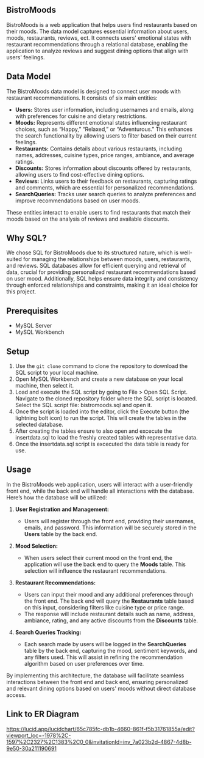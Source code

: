 ## BistroMoods

BistroMoods is a web application that helps users find restaurants based on their moods. The data model captures essential information about users, moods, restaurants, reviews, ect. It connects users' emotional states with restaurant recommendations through a relational database, enabling the application to analyze reviews and suggest dining options that align with users' feelings.

## Data Model

The BistroMoods data model is designed to connect user moods with restaurant recommendations. It consists of six main entities:

- **Users:** Stores user information, including usernames and emails, along with preferences for cuisine and dietary restrictions.
- **Moods:** Represents different emotional states influencing restaurant choices, such as “Happy,” “Relaxed,” or “Adventurous.” This enhances the search functionality by allowing users to filter based on their current feelings.
- **Restaurants:** Contains details about various restaurants, including names, addresses, cuisine types, price ranges, ambiance, and average ratings.
- **Discounts:** Stores information about discounts offered by restaurants, allowing users to find cost-effective dining options.
- **Reviews:** Links users to their feedback on restaurants, capturing ratings and comments, which are essential for personalized recommendations.
- **SearchQueries:** Tracks user search queries to analyze preferences and improve recommendations based on user moods.

These entities interact to enable users to find restaurants that match their moods based on the analysis of reviews and available discounts.

## Why SQL?
We chose SQL for BistroMoods due to its structured nature, which is well-suited for managing the relationships between moods, users, restaurants, and reviews. SQL databases allow for efficient querying and retrieval of data, crucial for providing personalized restaurant recommendations based on user mood. Additionally, SQL helps ensure data integrity and consistency through enforced relationships and constraints, making it an ideal choice for this project.

## Prerequisites
- MySQL Server
- MySQL Workbench 
  
## Setup
1. Use the `git clone` command to clone the repository to download the SQL script to your local machine.
2. Open MySQL Workbench and create a new database on your local machine, then select it.
3. Load and execute the SQL script by going to File > Open SQL Script. Navigate to the cloned repository folder where the SQL script is located. Select the SQL script file: bistromoods.sql and open it.
4. Once the script is loaded into the editor, click the Execute button (the lightning bolt icon) to run the script. This will create the tables in the selected database.
5. After creating the tables ensure to also open and excecute the insertdata.sql to load the freshly created tables with representative data.
6. Once the insertdata.sql script is excecuted the data table is ready for use.

## Usage
In the BistroMoods web application, users will interact with a user-friendly front end, while the back end will handle all interactions with the database. Here’s how the database will be utilized:

1. **User Registration and Management:** 
   - Users will register through the front end, providing their usernames, emails, and password. This information will be securely stored in the **Users** table by the back end.
  
2. **Mood Selection:**
   - When users select their current mood on the front end, the application will use the back end to query the **Moods** table. This selection will influence the restaurant recommendations.

3. **Restaurant Recommendations:**
   - Users can input their mood and any additional preferences through the front end. The back end will query the **Restaurants** table based on this input, considering filters like cuisine type or price range.
   - The response will include restaurant details such as name, address, ambiance, rating, and any active discounts from the **Discounts** table.

4. **Search Queries Tracking:**
   - Each search made by users will be logged in the **SearchQueries** table by the back end, capturing the mood, sentiment keywords, and any filters used. This will assist in refining the recommendation algorithm based on user preferences over time.

By implementing this architecture, the database will facilitate seamless interactions between the front end and back end, ensuring personalized and relevant dining options based on users' moods without direct database access.

## Link to ER Diagram 
https://lucid.app/lucidchart/65c785fc-db1b-4660-861f-f5b31761855a/edit?viewport_loc=-1978%2C-1597%2C2327%2C1383%2C0_0&invitationId=inv_7a023b2d-4867-4d8b-9e50-30a211190691


